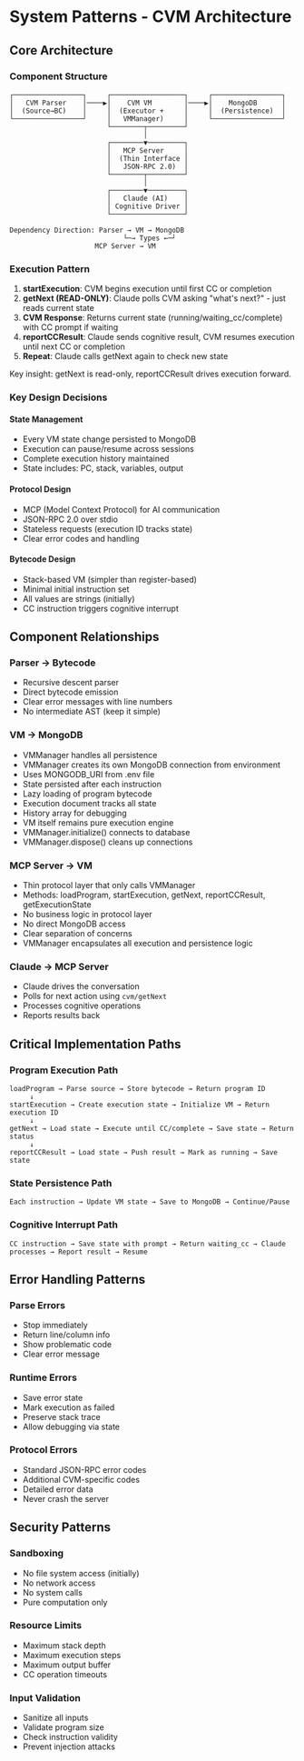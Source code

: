 # System Patterns - CVM Architecture

## Core Architecture

### Component Structure
```
┌─────────────────┐     ┌──────────────────┐     ┌─────────────────┐
│   CVM Parser    │────▶│    CVM VM        │────▶│    MongoDB      │
│  (Source→BC)    │     │  (Executor +     │     │  (Persistence)  │
└─────────────────┘     │   VMManager)     │     └─────────────────┘
                        └────────┬─────────┘
                                 │
                        ┌────────▼─────────┐
                        │   MCP Server     │
                        │  (Thin Interface │
                        │   JSON-RPC 2.0)  │
                        └────────┬─────────┘
                                 │
                        ┌────────▼─────────┐
                        │   Claude (AI)    │
                        │ Cognitive Driver │
                        └──────────────────┘

Dependency Direction: Parser → VM → MongoDB
                            └─→ Types ←─┘
                     MCP Server → VM
```

### Execution Pattern
1. **startExecution**: CVM begins execution until first CC or completion
2. **getNext (READ-ONLY)**: Claude polls CVM asking "what's next?" - just reads current state
3. **CVM Response**: Returns current state (running/waiting_cc/complete) with CC prompt if waiting
4. **reportCCResult**: Claude sends cognitive result, CVM resumes execution until next CC or completion
5. **Repeat**: Claude calls getNext again to check new state

Key insight: getNext is read-only, reportCCResult drives execution forward.

### Key Design Decisions

#### State Management
- Every VM state change persisted to MongoDB
- Execution can pause/resume across sessions
- Complete execution history maintained
- State includes: PC, stack, variables, output

#### Protocol Design
- MCP (Model Context Protocol) for AI communication
- JSON-RPC 2.0 over stdio
- Stateless requests (execution ID tracks state)
- Clear error codes and handling

#### Bytecode Design
- Stack-based VM (simpler than register-based)
- Minimal initial instruction set
- All values are strings (initially)
- CC instruction triggers cognitive interrupt

## Component Relationships

### Parser → Bytecode
- Recursive descent parser
- Direct bytecode emission
- Clear error messages with line numbers
- No intermediate AST (keep it simple)

### VM → MongoDB
- VMManager handles all persistence
- VMManager creates its own MongoDB connection from environment
- Uses MONGODB_URI from .env file
- State persisted after each instruction
- Lazy loading of program bytecode
- Execution document tracks all state
- History array for debugging
- VM itself remains pure execution engine
- VMManager.initialize() connects to database
- VMManager.dispose() cleans up connections

### MCP Server → VM
- Thin protocol layer that only calls VMManager
- Methods: loadProgram, startExecution, getNext, reportCCResult, getExecutionState
- No business logic in protocol layer
- No direct MongoDB access
- Clear separation of concerns
- VMManager encapsulates all execution and persistence logic

### Claude → MCP Server
- Claude drives the conversation
- Polls for next action using `cvm/getNext`
- Processes cognitive operations
- Reports results back

## Critical Implementation Paths

### Program Execution Path
```
loadProgram → Parse source → Store bytecode → Return program ID
     ↓
startExecution → Create execution state → Initialize VM → Return execution ID
     ↓
getNext → Load state → Execute until CC/complete → Save state → Return status
     ↓
reportCCResult → Load state → Push result → Mark as running → Save state
```

### State Persistence Path
```
Each instruction → Update VM state → Save to MongoDB → Continue/Pause
```

### Cognitive Interrupt Path
```
CC instruction → Save state with prompt → Return waiting_cc → Claude processes → Report result → Resume
```

## Error Handling Patterns

### Parse Errors
- Stop immediately
- Return line/column info
- Show problematic code
- Clear error message

### Runtime Errors
- Save error state
- Mark execution as failed
- Preserve stack trace
- Allow debugging via state

### Protocol Errors
- Standard JSON-RPC error codes
- Additional CVM-specific codes
- Detailed error data
- Never crash the server

## Security Patterns

### Sandboxing
- No file system access (initially)
- No network access
- No system calls
- Pure computation only

### Resource Limits
- Maximum stack depth
- Maximum execution steps
- Maximum output buffer
- CC operation timeouts

### Input Validation
- Sanitize all inputs
- Validate program size
- Check instruction validity
- Prevent injection attacks